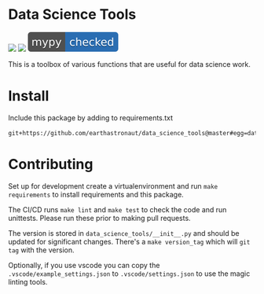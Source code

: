 # Data Science Tools

![](https://github.com/earthastronaut/data_science_tools/workflows/Project%20Tests/badge.svg)
![](docs/img/coverage.svg)
![](docs/img/mypy_checked.svg)

This is a toolbox of various functions that are useful for data science work. 

# Install

Include this package by adding to requirements.txt

```
git+https://github.com/earthastronaut/data_science_tools@master#egg=data_science_tools
```

# Contributing

Set up for development create a virtualenvironment and run `make requirements`
to install requirements and this package. 

The CI/CD runs `make lint` and `make test` to check the code and run unittests.
Please run these prior to making pull requests.

The version is stored in `data_science_tools/__init__.py` and should be updated 
for significant changes. There's a `make version_tag` which will `git tag` with
the version.

Optionally, if you use vscode you can copy the `.vscode/example_settings.json` to
`.vscode/settings.json` to use the magic linting tools. 
